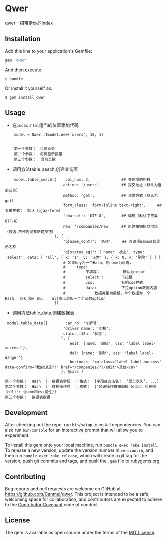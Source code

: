 # Qwer

qwer一招带走你的index

## Installation

Add this line to your application's Gemfile:

```ruby
gem 'qwer'
```

And then execute:

    $ bundle

Or install it yourself as:

    $ gem install qwer

## Usage

- 在`index.html`适当的位置添加代码

```
    model = Qwer::Tmodel.new('users', 10, 1)   
    

    第一个参数：　当前业务
    第二个参数：　每页显示数量
    第三个参数：  当前页数
```

- 调用方法table_seach,创建查询项
```
    model.table_seach({    col_num: 3,              ## 查讯项的列数
                          action: '/users',         ## 提交地址（默认为当前业务）
                          method: 'get',            ## 请求方式（默认为get）
                          form_class: 'form-inline text-right',     ## 表单样式：　默认（pjax-form）
                          'charset': 'UTF-8',       ## 编码（默认字符集UTF-8）
                          new: '/companies/new'     ## 新建按钮指向地址（可选,不传则没有新建按钮）
                      }, {
                          'q[name_cont]': '名称',    ## 查询项name及其显示名称
                          'q[status_eq]': { name: '状态', type: 'select', data: [ "all", { k: '1', v: '正常' }, { k: 0, v: '删除' } ] }
                          # 如果key为一个Hash，则name为必选， 
                          #     type: 
                          #         不填写：          默认为input
                          #         select :        下拉框
                          #         css:            标明css样式
                          #         data:           下拉option数据内容
                          #             数据类型为数组，单个数据为一个Hash， 以k,和v 表示 ， all表示添加一个全部的option
                      })
```

- 调用方法table_data,创建数据表
```
 model.table_data({        car_no: '车牌号',
                          'driver.name': '司机',
                          status_i18n: '状态',
                         }, {
                             edit: {name: '编辑', css: 'label label-success'},
                             del: {name: '删除', css: 'label label-danger'},
                             business: '<a class="label label-success" data-confirm="我的id是??" href="/companies/??/edit">其他</a>'
                         }, @cars )

第一个参数：  Hash  |  数据表字段  | 格式：　{字段或方法名：　‘显示表头’, ...}
第二个参数：  Hash  |  数据操作项  | 格式：　{'预设操作按钮编辑（edit）和删除(del)': {name和css属性}}
第三个参数：  数据表数据 
```



## Development

After checking out the repo, run `bin/setup` to install dependencies. You can also run `bin/console` for an interactive prompt that will allow you to experiment.

To install this gem onto your local machine, run `bundle exec rake install`. To release a new version, update the version number in `version.rb`, and then run `bundle exec rake release`, which will create a git tag for the version, push git commits and tags, and push the `.gem` file to [rubygems.org](https://rubygems.org).

## Contributing

Bug reports and pull requests are welcome on GitHub at https://github.com/Canmel/qwer. This project is intended to be a safe, welcoming space for collaboration, and contributors are expected to adhere to the [Contributor Covenant](http://contributor-covenant.org) code of conduct.


## License

The gem is available as open source under the terms of the [MIT License](http://opensource.org/licenses/MIT).

